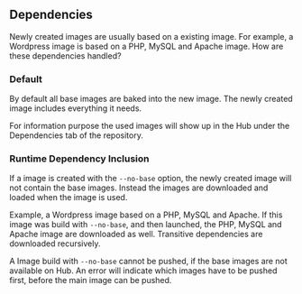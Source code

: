 ## Dependencies
Newly created images are usually based on a existing image.
For example, a Wordpress image is based on a PHP, MySQL and Apache image.
How are these dependencies handled?

### Default
By default all base images are baked into the new image. The newly created image includes everything it needs.

For information purpose the used images will show up in the Hub under the Dependencies tab of the repository.

### Runtime Dependency Inclusion
If a image is created with the `--no-base` option, the newly created image will not contain the base images. 
Instead the images are downloaded and loaded when the image is used.

Example, a Wordpress image based on a PHP, MySQL and Apache. If this image was build with `--no-base`, and then launched,
the PHP, MySQL and Apache image are downloaded as well. Transitive dependencies are downloaded recursively.

A Image build with `--no-base` cannot be pushed, if the base images are not available on Hub. 
An error will indicate which images have to be pushed first, before the main image can be pushed.

